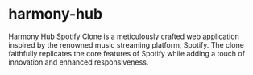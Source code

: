 # harmony-hub
Harmony Hub Spotify Clone is a meticulously crafted web application inspired by the renowned music streaming platform, Spotify. The clone faithfully replicates the core features of Spotify while adding a touch of innovation and enhanced responsiveness.
